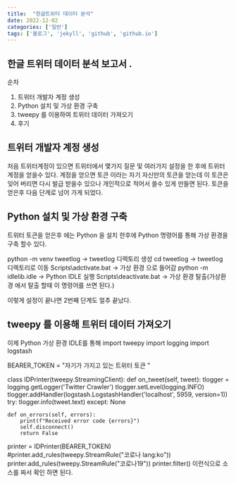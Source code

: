 ```yaml
---
title:  "한글트위터 데이터 분석"
date: 2022-12-02
categories: ['일반']
tags: ['블로그', 'jekyll', 'github', 'github.io']
---
```

## 한글 트위터 데이터 분석 보고서 .
순차 
1. 트위터 개발자 계정 생성 
2. Python 설치 및 가상 환경 구축 
3. tweepy 를 이용하여 트위터 데이터 가져오기 
4. 후기 
## 트위터 개발자 계정 생성 

처음 트위터계정이 있으면 트위터에서 몇가지 질문 및 여러가지 설정을 한 후에 트위터 계정을 얻을수 있다.
계정을 얻으면 토큰 이라는 자기 자신만의 토큰을 얻는데 이 토큰은 잊어 버리면 다시 발급 받을수 있으나 개인적으로 적어서 쓸수 있게 만들면 된다.
토큰을 얻은후 다음 단계로 넘어 가게 되었다.

## Python 설치 및 가상 환경 구축 

트위터 토큰을 얻은후 에는 Python 을 설치 한후에 Python 명령어를 통해 가상 환경을 구축 할수 있다.

python -m venv tweetlog -> tweetlog 디렉토리 생성 
cd tweetlog  -> tweetlog 디렉토리로 이동 
Scripts\adctivate.bat -> 가상 환경 으로 들어감 
python -m idlelib.idle -> Python IDLE 실행 
Scripts\deactivate.bat -> 가상 환경 탈출(가상환경 에서 탈출 할때 이 명령어를 쓰면 된다.)

이렇게 설정이 끝나면 2번째 단계도 얼추 끝났다.

## tweepy 를 이용해 트위터 데이터 가져오기

이제 Python 가상 환경 IDLE를 통해 
import tweepy
import logging
import logstash


BEARER_TOKEN = "자기가 가지고 있는 트위터 토큰 "

class IDPrinter(tweepy.StreamingClient):
    def on_tweet(self, tweet):
        tlogger = logging.getLogger('Twitter Crawler')
        tlogger.setLevel(logging.INFO)
        tlogger.addHandler(logstash.LogstashHandler('localhost', 5959, version=1))
        try:
            tlogger.info(tweet.text)
        except:
            None

    def on_errors(self, errors):
        print(f"Received error code {errors}")
        self.disconnect()
        return False

printer = IDPrinter(BEARER_TOKEN)
#printer.add_rules(tweepy.StreamRule("코로나 lang:ko"))
printer.add_rules(tweepy.StreamRule("코로나19"))
printer.filter()
이런식으로 소스를 짜서 확인 하면 된다.
